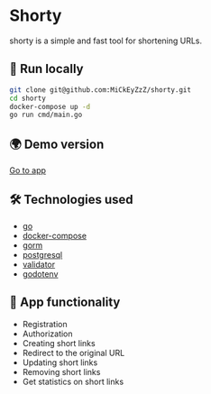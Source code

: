 # Shorty

shorty is a simple and fast tool for shortening URLs.

## 🚀 Run locally

```zsh
git clone git@github.com:MiCkEyZzZ/shorty.git
cd shorty
docker-compose up -d
go run cmd/main.go
```

## 🌍 Demo version

[Go to app]()

## 🛠 Technologies used

- [go](https://go.dev/)
- [docker-compose](https://docs.docker.com/compose/)
- [gorm](https://github.com/go-gorm/gorm)
- [postgresql](https://www.postgresql.org/)
- [validator](https://github.com/go-playground/validator)
- [godotenv](https://github.com/joho/godotenv)

## 📌 App functionality

- Registration
- Authorization
- Creating short links
- Redirect to the original URL
- Updating short links
- Removing short links
- Get statistics on short links
